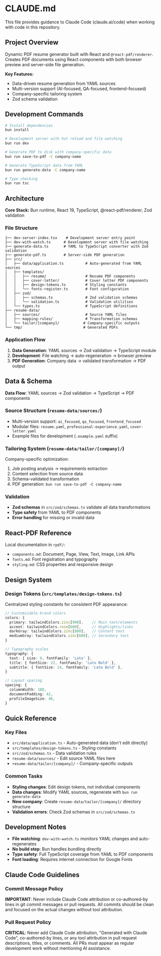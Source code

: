 # CLAUDE.md

This file provides guidance to Claude Code (claude.ai/code) when working with code in this repository.

## Project Overview

Dynamic PDF resume generator built with React and `@react-pdf/renderer`. Creates PDF documents using React components with both browser preview and server-side file generation.

**Key Features:**

- Data-driven resume generation from YAML sources
- Multi-version support (AI-focused, QA-focused, frontend-focused)
- Company-specific tailoring system
- Zod schema validation

## Development Commands

```bash
# Install dependencies
bun install

# Development server with hot reload and file watching
bun run dev

# Generate PDF to disk with company-specific data
bun run save-to-pdf -C company-name

# Generate TypeScript data from YAML
bun run generate-data -C company-name

# Type checking
bun run tsc
```

## Architecture

**Core Stack:** Bun runtime, React 19, TypeScript, @react-pdf/renderer, Zod validation

### File Structure

```
├── dev-server-index.tsx    # Development server entry point
├── dev-with-watch.ts      # Development server with file watching
├── generate-data.ts       # YAML to TypeScript converter with Zod validation
├── generate-pdf.ts        # Server-side PDF generation
├── src/
│   ├── data/application.ts          # Auto-generated from YAML sources
│   ├── templates/
│   │   ├── resume/                  # Resume PDF components
│   │   ├── cover-letter/            # Cover letter PDF components
│   │   ├── design-tokens.ts         # Styling constants
│   │   └── fonts-register.ts        # Font configuration
│   ├── zod/
│   │   ├── schemas.ts               # Zod validation schemas
│   │   └── validation.ts            # Validation utilities
│   └── types.ts                     # TypeScript definitions
├── resume-data/
│   ├── sources/                     # Source YAML files
│   ├── mapping-rules/               # Transformation schemas
│   └── tailor/[company]/           # Company-specific outputs
└── tmp/                            # Generated PDFs
```

### Application Flow

1. **Data Generation**: YAML sources → Zod validation → TypeScript module
2. **Development**: File watching → auto-regeneration → browser preview
3. **PDF Generation**: Company data → validated transformation → PDF output

## Data & Schema

**Data Flow**: YAML sources → Zod validation → TypeScript → PDF components

### Source Structure (`resume-data/sources/`)

- Multi-version support: `ai_focused`, `qa_focused`, `frontend_focused`
- Modular files: `resume.yaml`, `professional-experience.yaml`, `cover-letter.yaml`
- Example files for development (`.example.yaml` suffix)

### Tailoring System (`resume-data/tailor/[company]/`)

Company-specific optimization:

1. Job posting analysis → requirements extraction
2. Content selection from source data
3. Schema-validated transformation
4. PDF generation: `bun run save-to-pdf -C company-name`

### Validation

- **Zod schemas** in `src/zod/schemas.ts` validate all data transformations
- **Type safety** from YAML to PDF components
- **Error handling** for missing or invalid data

## React-PDF Reference

Local documentation in `rpdf/`:

- `components.md`: Document, Page, View, Text, Image, Link APIs
- `fonts.md`: Font registration and typography
- `styling.md`: CSS properties and responsive design

## Design System

### Design Tokens (`src/templates/design-tokens.ts`)

Centralized styling constants for consistent PDF appearance:

```typescript
// Customizable brand colors
colors: {
  primary: tailwindColors.zinc[900],    // Main text/elements
  accent: tailwindColors.rose[600],     // Highlights/links
  darkGray: tailwindColors.zinc[800],   // Content text
  mediumGray: tailwindColors.zinc[600], // Secondary text
}

// Typography scales
typography: {
  text: { size: 9, fontFamily: 'Lato' },
  title: { fontSize: 22, fontFamily: 'Lato Bold' },
  subtitle: { fontSize: 14, fontFamily: 'Lato Bold' },
}

// Layout spacing
spacing: {
  columnWidth: 180,
  documentPadding: 42,
  profileImageSize: 46,
}
```

## Quick Reference

### Key Files

- `src/data/application.ts` - Auto-generated data (don't edit directly)
- `src/templates/design-tokens.ts` - Styling constants
- `src/zod/schemas.ts` - Data validation rules
- `resume-data/sources/` - Edit source YAML files here
- `resume-data/tailor/[company]/` - Company-specific outputs

### Common Tasks

- **Styling changes**: Edit design tokens, not individual components
- **Data changes**: Modify YAML sources, regenerate with `bun run generate-data`
- **New company**: Create `resume-data/tailor/[company]/` directory structure
- **Validation errors**: Check Zod schemas in `src/zod/schemas.ts`

## Development Notes

- **File watching**: `dev-with-watch.ts` monitors YAML changes and auto-regenerates
- **No build step**: Bun handles bundling directly
- **Type safety**: Full TypeScript coverage from YAML to PDF components
- **Font loading**: Requires internet connection for Google Fonts

## Claude Code Guidelines

### Commit Message Policy

**IMPORTANT**: Never include Claude Code attribution or co-authored-by lines in git commit messages or pull requests. All commits should be clean and focused on the actual changes without tool attribution.

### Pull Request Policy

**CRITICAL**: Never add Claude Code attribution, "Generated with Claude Code", co-authored-by lines, or any tool attribution in pull request descriptions, titles, or comments. All PRs must appear as regular development work without mentioning AI assistance.
